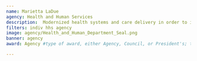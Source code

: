 ```yaml
---
name: Marietta LaDue
agency: Health and Human Services
description:  Modernized health systems and care delivery in order to improve health outcomes of rural and urban Alaskan Natives and Native Americans. Ms.LaDue’s work has resulted in robust safety protocols to protect patients  and promote safer pain management strategies. 
filters: indiv hhs agency
image: agency/Health_and_Human_Department_Seal.png
banner: agency
award: Agency #type of award, either Agency, Council, or President's; this is case sensitive so make sure to match the options listed exactly. This section generates the format of the card

---
```


